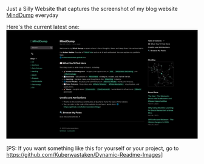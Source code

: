 Just a Silly Website that captures the screenshot of my blog website [MindDump](https://kuberwastaken.github.io/blog/) everyday 

Here's the current latest one:
![Daily Blog Screenshot](https://raw.githubusercontent.com/kuberwastaken/MindDump-Preview-Update/main/screenshot.png)


[PS: If you want something like this for yourself or your project, go to https://github.com/Kuberwastaken/Dynamic-Readme-Images]
